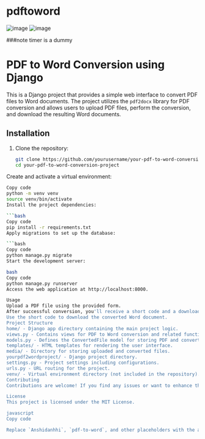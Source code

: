 # pdftoword
![image](https://github.com/Anshidanshi/pdftoword/assets/87684031/3d5ef5c9-94b3-43b5-a76a-79c6cd9b43e0)
![image](https://github.com/Anshidanshi/pdftoword/assets/87684031/e380bec0-2511-4419-b899-2422590a5f5f)

###note timer is a dummy 
# PDF to Word Conversion using Django

This is a Django project that provides a simple web interface to convert PDF files to Word documents. The project utilizes the `pdf2docx` library for PDF conversion and allows users to upload PDF files, perform the conversion, and download the resulting Word documents.

## Installation

1. Clone the repository:

   ```bash
   git clone https://github.com/yourusername/your-pdf-to-word-conversion-project.git
   cd your-pdf-to-word-conversion-project
Create and activate a virtual environment:

```bash
Copy code
python -m venv venv
source venv/bin/activate
Install the project dependencies:

```bash
Copy code
pip install -r requirements.txt
Apply migrations to set up the database:

```bash
Copy code
python manage.py migrate
Start the development server:

bash
Copy code
python manage.py runserver
Access the web application at http://localhost:8000.

Usage
Upload a PDF file using the provided form.
After successful conversion, you'll receive a short code and a download link for the corresponding Word document.
Use the short code to download the converted Word document.
Project Structure
home/ - Django app directory containing the main project logic.
views.py - Contains views for PDF to Word conversion and related functionality.
models.py - Defines the ConvertedFile model for storing PDF and converted Word files.
templates/ - HTML templates for rendering the user interface.
media/ - Directory for storing uploaded and converted files.
yourpdf2wordproject/ - Django project directory.
settings.py - Project settings including configurations.
urls.py - URL routing for the project.
venv/ - Virtual environment directory (not included in the repository).
Contributing
Contributions are welcome! If you find any issues or want to enhance the project, feel free to create a pull request.

License
This project is licensed under the MIT License.

javascript
Copy code

Replace `Anshidanhhi`, `pdf-to-word`, and other placeholders with the appropriate information. Also, make sure to include your `LICENSE` file if you choose a different open-source license.

